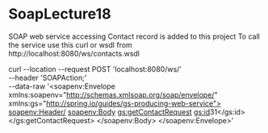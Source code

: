 # SoapLecture18

SOAP web service accessing Contact record is added to this project
To call the service use this curl or wsdl from http://localhost:8080/ws/contacts.wsdl

curl --location --request POST 'localhost:8080/ws/' \
--header 'SOAPAction;' \
--data-raw '<soapenv:Envelope xmlns:soapenv="http://schemas.xmlsoap.org/soap/envelope/" xmlns:gs="http://spring.io/guides/gs-producing-web-service">
   <soapenv:Header/>
   <soapenv:Body>
      <gs:getContactRequest>
         <gs:id>31</gs:id>
      </gs:getContactRequest>
   </soapenv:Body>
</soapenv:Envelope>'
